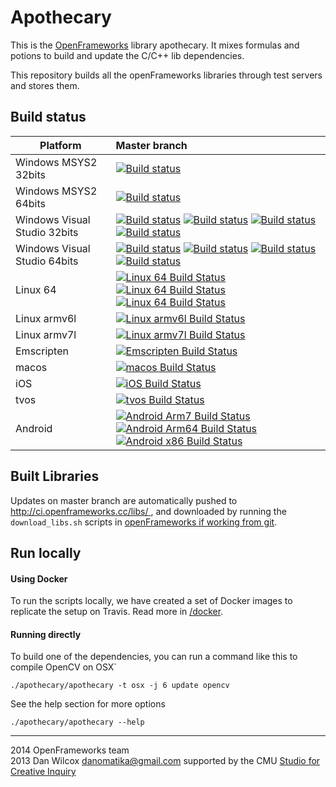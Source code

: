 Apothecary 
==========

This is the [OpenFrameworks](http://openframeworks.cc) library apothecary. It mixes formulas and potions to build and update the C/C++ lib dependencies.

This repository builds all the openFrameworks libraries through test servers and stores them. 

## Build status



Platform                     | Master branch  
-----------------------------|:----------------------------------------
Windows MSYS2 32bits         | [![Build status](https://appveyor-matrix-badges.herokuapp.com/repos/arturoc/apothecary/branch/master/1)](https://ci.appveyor.com/project/arturoc/apothecary/branch/master)
Windows MSYS2 64bits         | [![Build status](https://appveyor-matrix-badges.herokuapp.com/repos/arturoc/apothecary/branch/master/2)](https://ci.appveyor.com/project/arturoc/apothecary/branch/master)
Windows Visual Studio 32bits | [![Build status](https://appveyor-matrix-badges.herokuapp.com/repos/arturoc/apothecary/branch/master/7)](https://ci.appveyor.com/project/arturoc/apothecary/branch/master) [![Build status](https://appveyor-matrix-badges.herokuapp.com/repos/arturoc/apothecary/branch/master/8)](https://ci.appveyor.com/project/arturoc/apothecary/branch/master) [![Build status](https://appveyor-matrix-badges.herokuapp.com/repos/arturoc/apothecary/branch/master/9)](https://ci.appveyor.com/project/arturoc/apothecary/branch/master) [![Build status](https://appveyor-matrix-badges.herokuapp.com/repos/arturoc/apothecary/branch/master/10)](https://ci.appveyor.com/project/arturoc/apothecary/branch/master)
Windows Visual Studio 64bits | [![Build status](https://appveyor-matrix-badges.herokuapp.com/repos/arturoc/apothecary/branch/master/3)](https://ci.appveyor.com/project/arturoc/apothecary/branch/master) [![Build status](https://appveyor-matrix-badges.herokuapp.com/repos/arturoc/apothecary/branch/master/4)](https://ci.appveyor.com/project/arturoc/apothecary/branch/master) [![Build status](https://appveyor-matrix-badges.herokuapp.com/repos/arturoc/apothecary/branch/master/5)](https://ci.appveyor.com/project/arturoc/apothecary/branch/master) [![Build status](https://appveyor-matrix-badges.herokuapp.com/repos/arturoc/apothecary/branch/master/6)](https://ci.appveyor.com/project/arturoc/apothecary/branch/master)
Linux 64                   | [![Linux 64 Build Status](http://badges.herokuapp.com/travis/openframeworks/apothecary?env=TARGET="linux"%20OPT="gcc4"&label=gcc4&branch=master)](https://travis-ci.org/openframeworks/apothecary) [![Linux 64 Build Status](http://badges.herokuapp.com/travis/openframeworks/apothecary?env=TARGET="linux"%20OPT="gcc5"&label=gcc5&branch=master)](https://travis-ci.org/openframeworks/apothecary) [![Linux 64 Build Status](http://badges.herokuapp.com/travis/openframeworks/apothecary?env=TARGET="linux"%20OPT="gcc6"&label=gcc6&branch=master)](https://travis-ci.org/openframeworks/apothecary)
Linux armv6l                 | [![Linux armv6l Build Status](http://badges.herokuapp.com/travis/openframeworks/apothecary?env=TARGET="linuxarmv6l"&label=build&branch=master)](https://travis-ci.org/openframeworks/apothecary)
Linux armv7l                 | [![Linux armv7l Build Status](http://badges.herokuapp.com/travis/openframeworks/apothecary?env=TARGET="linuxarmv7l"&label=build&branch=master)](https://travis-ci.org/openframeworks/apothecary)
Emscripten                   | [![Emscripten Build Status](http://badges.herokuapp.com/travis/openframeworks/apothecary?env=TARGET="emscripten"&label=build&branch=master)](https://travis-ci.org/openframeworks/apothecary)
macos                        | [![macos Build Status](http://badges.herokuapp.com/travis/openframeworks/apothecary?env=TARGET="osx"&label=build&branch=master)](https://travis-ci.org/openframeworks/apothecary)
iOS                          | [![iOS Build Status](http://badges.herokuapp.com/travis/openframeworks/apothecary?env=TARGET="ios"&label=build&branch=master)](https://travis-ci.org/openframeworks/apothecary)
tvos                         | [![tvos Build Status](http://badges.herokuapp.com/travis/openframeworks/apothecary?env=TARGET="tvos"&label=build&branch=master)](https://travis-ci.org/openframeworks/apothecary)
Android                      | [![Android Arm7 Build Status](http://badges.herokuapp.com/travis/openframeworks/apothecary?env=TARGET="android"%20ARCH="armv7"&label=arm7&branch=master)](https://travis-ci.org/openframeworks/apothecary) [![Android Arm64 Build Status](http://badges.herokuapp.com/travis/openframeworks/apothecary?env=TARGET="android"%20ARCH="arm64"&label=arm64&branch=master)](https://travis-ci.org/openframeworks/apothecary) [![Android x86 Build Status](http://badges.herokuapp.com/travis/openframeworks/apothecary?env=TARGET="android"%20ARCH="x86"&label=x86&branch=master)](https://travis-ci.org/openframeworks/apothecary)



## Built Libraries
Updates on master branch are automatically pushed to [http://ci.openframeworks.cc/libs/ ](http://ci.openframeworks.cc/libs/ ), and downloaded by running the `download_libs.sh` scripts in [openFrameworks if working from git](https://github.com/openframeworks/apothecary/#developers).

## Run locally
#### Using Docker
To run the scripts locally, we have created a set of Docker images to replicate the setup on Travis. Read more in [/docker](/docker/README.md). 

#### Running directly
To build one of the dependencies, you can run a command like this to compile OpenCV on OSX`
```
./apothecary/apothecary -t osx -j 6 update opencv
```

See the help section for more options
```
./apothecary/apothecary --help
```


------------

2014 OpenFrameworks team  
2013 Dan Wilcox <danomatika@gmail.com> supported by the CMU [Studio for Creative Inquiry](http://studioforcreativeinquiry.org/)
